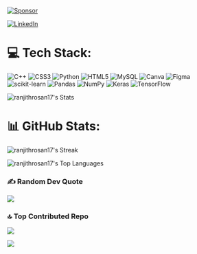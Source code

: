 [![Sponsor](https://user-images.githubusercontent.com/91519971/235736245-6028d7ed-cf31-4e7a-b081-ca08d1c86b8f.jpg)](https://github.com/sponsors/RANJITHROSAN17)

[![LinkedIn](https://img.shields.io/badge/-LinkedIn-blue?style=flat&logo=linkedin)](https://www.linkedin.com/in/ranjithrosan17/)
# 💻 Tech Stack:
![C++](https://img.shields.io/badge/c++-%2300599C.svg?style=for-the-badge&logo=c%2B%2B&logoColor=white) ![CSS3](https://img.shields.io/badge/css3-%231572B6.svg?style=for-the-badge&logo=css3&logoColor=white) ![Python](https://img.shields.io/badge/python-3670A0?style=for-the-badge&logo=python&logoColor=ffdd54) ![HTML5](https://img.shields.io/badge/html5-%23E34F26.svg?style=for-the-badge&logo=html5&logoColor=white) ![MySQL](https://img.shields.io/badge/mysql-%2300f.svg?style=for-the-badge&logo=mysql&logoColor=white) ![Canva](https://img.shields.io/badge/Canva-%2300C4CC.svg?style=for-the-badge&logo=Canva&logoColor=white) 	![Figma](https://img.shields.io/badge/figma-%23F24E1E.svg?style=for-the-badge&logo=figma&logoColor=white) ![scikit-learn](https://img.shields.io/badge/scikit--learn-%23F7931E.svg?style=for-the-badge&logo=scikit-learn&logoColor=white) ![Pandas](https://img.shields.io/badge/pandas-%23150458.svg?style=for-the-badge&logo=pandas&logoColor=white) ![NumPy](https://img.shields.io/badge/numpy-%23013243.svg?style=for-the-badge&logo=numpy&logoColor=white) ![Keras](https://img.shields.io/badge/Keras-%23D00000.svg?style=for-the-badge&logo=Keras&logoColor=white) ![TensorFlow](https://img.shields.io/badge/TensorFlow-%23FF6F00.svg?style=for-the-badge&logo=TensorFlow&logoColor=white)

![ranjithrosan17's Stats](https://github-readme-stats.vercel.app/api?username=ranjithrosan17&theme=highcontrast&show_icons=true&hide_border=false&count_private=true)

# 📊 GitHub Stats:
![ranjithrosan17's Streak](https://github-readme-streak-stats.herokuapp.com/?user=ranjithrosan17&theme=highcontrast&hide_border=false)

![ranjithrosan17's Top Languages](https://github-readme-stats.vercel.app/api/top-langs/?username=ranjithrosan17&theme=highcontrast&show_icons=true&hide_border=false&layout=compact)

### ✍️ Random Dev Quote
![](https://quotes-github-readme.vercel.app/api?type=horizontal&theme=radical)

### 🔝 Top Contributed Repo
![](https://github-contributor-stats.vercel.app/api?username=ranjithrosan17&limit=5&theme=dark&combine_all_yearly_contributions=true)

[![](https://visitcount.itsvg.in/api?id=ranjithrosan17&icon=0&color=0)](https://visitcount.itsvg.in)

